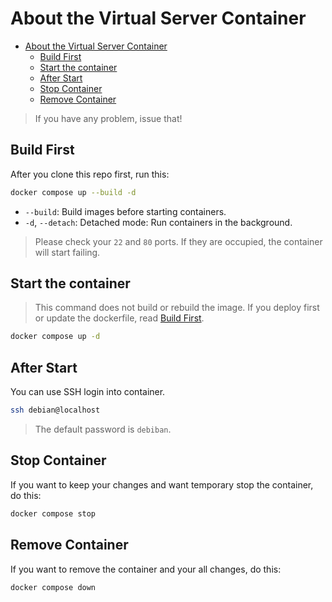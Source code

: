 # About the Virtual Server Container

- [About the Virtual Server Container](#about-the-virtual-server-container)
  - [Build First](#build-first)
  - [Start the container](#start-the-container)
  - [After Start](#after-start)
  - [Stop Container](#stop-container)
  - [Remove Container](#remove-container)

> If you have any problem, issue that!

## Build First

After you clone this repo first, run this:

```bash
docker compose up --build -d
```

- `--build`: Build images before starting containers.
- `-d`, `--detach`: Detached mode: Run containers in the background.

> Please check your `22` and `80` ports. If they are occupied, the container will start failing.

## Start the container

> This command does not build or rebuild the image. If you deploy first or update the dockerfile,
> read [Build First](#build-first).

```bash
docker compose up -d
```

## After Start

You can use SSH login into container.

```bash
ssh debian@localhost
```

> The default password is `debiban`.

## Stop Container

If you want to keep your changes and want temporary stop the container, do this:

```bash
docker compose stop
```

## Remove Container

If you want to remove the container and your all changes, do this:

```bash
docker compose down
```
